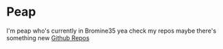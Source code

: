 # Peap
I'm peap who's currently in Bromine35
yea check my repos maybe there's something new
[Github Repos](https://github.com/PeapGit?tab=repositories)
